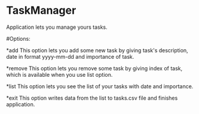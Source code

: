 # TaskManager
Application lets you manage yours tasks.

#Options:

*add
This option lets you add some new task by giving task's description, date in format yyyy-mm-dd
and importance of task.

*remove
This option lets you remove some task by giving index of task, which is available when you use 
list option.

*list
This option lets you see the list of your tasks with date and importance.

*exit
This option writes data from the list to tasks.csv file and finishes application.


